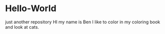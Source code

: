# Hello-World
just another repository
HI my name is Ben I like to color in my coloring book and look at cats.
